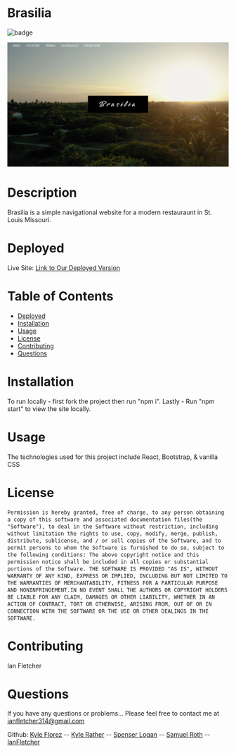 # Brasilia

![badge](https://img.shields.io/badge/License-MIT-Green)

![hh_home](src/images/brasilia.png)

# Description

Brasilia is a simple navigational website for a modern restauraunt in St. Louis Missouri.

# Deployed

Live Site: [Link to Our Deployed Version](https://ianfletcher314.github.io/brazilianrestaurant/)

# Table of Contents

- [Deployed](#Deployed)
- [Installation](#Installation)
- [Usage](#Usage)
- [License](#License)
- [Contributing](#Contributions-/-Contributors)
- [Questions](#Questions)

# Installation

To run locally - first fork the project then run "npm i".
Lastly - Run "npm start" to view the site locally.

# Usage

The technologies used for this project include React, Bootstrap, & vanilla CSS

# License

    Permission is hereby granted, free of charge, to any person obtaining a copy of this software and associated documentation files(the "Software"), to deal in the Software without restriction, including without limitation the rights to use, copy, modify, merge, publish, distribute, sublicense, and / or sell copies of the Software, and to permit persons to whom the Software is furnished to do so, subject to the following conditions: The above copyright notice and this permission notice shall be included in all copies or substantial portions of the Software. THE SOFTWARE IS PROVIDED "AS IS", WITHOUT WARRANTY OF ANY KIND, EXPRESS OR IMPLIED, INCLUDING BUT NOT LIMITED TO THE WARRANTIES OF MERCHANTABILITY, FITNESS FOR A PARTICULAR PURPOSE AND NONINFRINGEMENT.IN NO EVENT SHALL THE AUTHORS OR COPYRIGHT HOLDERS BE LIABLE FOR ANY CLAIM, DAMAGES OR OTHER LIABILITY, WHETHER IN AN ACTION OF CONTRACT, TORT OR OTHERWISE, ARISING FROM, OUT OF OR IN CONNECTION WITH THE SOFTWARE OR THE USE OR OTHER DEALINGS IN THE SOFTWARE.

# Contributing

Ian Fletcher

# Questions

If you have any questions or problems... Please feel free to contact me at ianfletcher314@gmail.com

Github: [Kyle Florez](https://github.com/SLUDGE-GIT) -- [Kyle Rather](https://github.com/krather7) -- [Spenser Logan](https://github.com/spenserlogan) -- [Samuel Roth](https://github.com/samuel6roth) -- [IanFletcher](https://github.com/ianfletcher314)
